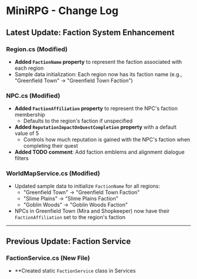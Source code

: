 ﻿# MiniRPG - Change Log

## Latest Update: Faction System Enhancement

### Region.cs (Modified)
- **Added `FactionName` property** to represent the faction associated with each region
- Sample data initialization: Each region now has its faction name (e.g., "Greenfield Town" → "Greenfield Town Faction")

### NPC.cs (Modified)
- **Added `FactionAffiliation` property** to represent the NPC's faction membership
  - Defaults to the region's faction if unspecified
- **Added `ReputationImpactOnQuestCompletion` property** with a default value of 5
  - Controls how much reputation is gained with the NPC's faction when completing their quest
- **Added TODO comment**: Add faction emblems and alignment dialogue filters

### WorldMapService.cs (Modified)
- Updated sample data to initialize `FactionName` for all regions:
  - "Greenfield Town" → "Greenfield Town Faction"
  - "Slime Plains" → "Slime Plains Faction"
  - "Goblin Woods" → "Goblin Woods Faction"
- NPCs in Greenfield Town (Mira and Shopkeeper) now have their `FactionAffiliation` set to the region's faction

---

## Previous Update: Faction Service

### FactionService.cs (New File)
- **Created static `FactionService` class in Services
